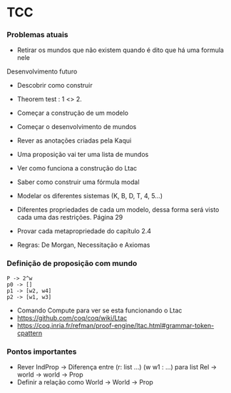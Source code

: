 # TCC

### Problemas atuais
 - Retirar os mundos que não existem quando é dito que há uma formula nele

Desenvolvimento futuro 

- Descobrir como construir

- Theorem test : 1 <> 2. 
- Começar a construção de um modelo 
- Começar o desenvolvimento de mundos 
- Rever as anotações criadas pela Kaqui 
- Uma proposição vai ter uma lista de mundos 
- Ver como funciona a construção do Ltac 
- Saber como construir uma fórmula modal 
- Modelar os diferentes sistemas (K, B, D, T, 4, 5...) 
- Diferentes propriedades de cada um modelo, dessa forma
será visto cada uma das restrições. Página 29 
- Provar cada metapropriedade do capítulo 2.4 
- Regras: De Morgan, Necessitação e Axiomas 

### Definição de proposição com mundo

    P -> 2^w
    p0 -> []
    p1 -> [w2, w4]
    p2 -> [w1, w3]


- Comando Compute para ver se esta funcionando o Ltac 
- https://github.com/coq/coq/wiki/Ltac 
- https://coq.inria.fr/refman/proof-engine/ltac.html#grammar-token-cpattern 

### Pontos importantes

- Rever IndProp -> Diferença entre (r: list ...) (w w1 : ...) para list Rel -> world -> world -> Prop
- Definir a relação como World -> World -> Prop
